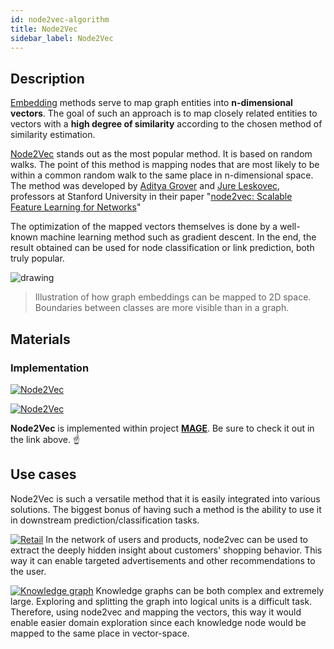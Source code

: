 ```yaml
---
id: node2vec-algorithm
title: Node2Vec
sidebar_label: Node2Vec
---
```


## Description

[Embedding](https://towardsdatascience.com/node-embeddings-for-beginners-554ab1625d98) methods serve to map graph entities into **n-dimensional vectors**. The goal of such an approach is to map closely related entities to vectors with a **high degree of similarity** according to the chosen method of similarity estimation.

[Node2Vec](https://snap.stanford.edu/node2vec/) stands out as the most popular method. It is based on random walks. The point of this method is mapping nodes that are most likely to be within a common random walk to the same place in n-dimensional space. The method was developed by [Aditya Grover](https://aditya-grover.github.io/) and [Jure Leskovec](https://cs.stanford.edu/people/jure/), professors at Stanford University in their paper "[node2vec: Scalable Feature Learning for Networks](https://arxiv.org/abs/1607.00653)"

The optimization of the mapped vectors themselves is done by a well-known machine learning method such as gradient descent. In the end, the result obtained can be used for node classification or link prediction, both truly popular.

<img src="https://i.imgur.com/HXHXLwZ.png" alt="drawing"/>

> Illustration of how graph embeddings can be mapped to 2D space. Boundaries between classes are more visible than in a graph.


## Materials

### Implementation

[![Node2Vec](https://img.shields.io/badge/Node2Vec-Implementation-FB6E00?logo=github&style=for-the-badge)](https://github.com/memgraph/mage/blob/main/python/node2vec.py)

[![Node2Vec](https://img.shields.io/badge/Node2Vec-Documentation-FCC624?style=for-the-badge&logo=python&logoColor=white)](/mage/query-modules/python/node2vec)

**Node2Vec** is implemented within project [**MAGE**](https://github.com/memgraph/mage). Be sure to check it out in the link above. :point_up:


## Use cases

Node2Vec is such a versatile method that it is easily integrated into various solutions. The biggest bonus of having such a method is the ability to use it in downstream prediction/classification tasks.

[![Retail](https://img.shields.io/badge/Retail-Application-8A477F?style=for-the-badge)](/mage/applications/retail-application)
In the network of users and products, node2vec can be used to extract the deeply hidden insight about customers' shopping behavior. This way it can enable targeted advertisements and other recommendations to the user.

[![Knowledge graph](https://img.shields.io/badge/Knowledge_graphs-Application-8A477F?style=for-the-badge)](/mage/applications/knowledge-graph-application)
Knowledge graphs can be both complex and extremely large. Exploring and splitting the graph into logical units is a difficult task. Therefore, using node2vec and mapping the vectors, this way it would enable easier domain exploration since each knowledge node would be mapped to the same place in vector-space.
